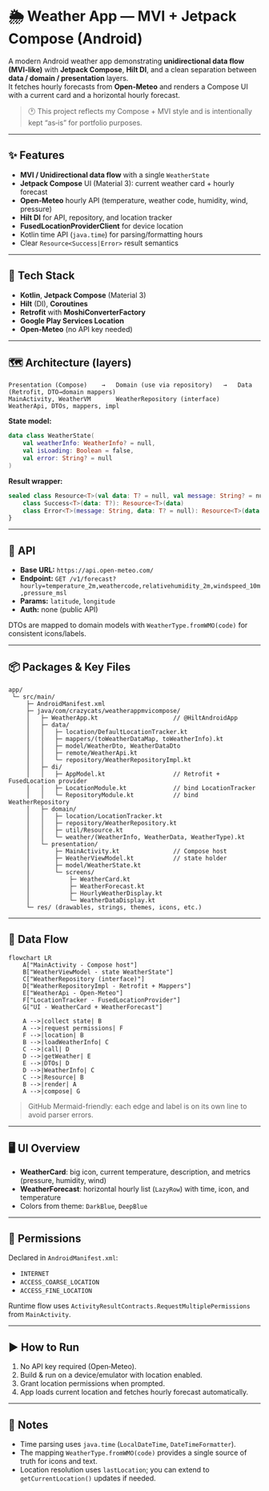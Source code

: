 # 🌦️ Weather App — MVI + Jetpack Compose (Android)

A modern Android weather app demonstrating **unidirectional data flow (MVI-like)** with **Jetpack Compose**, **Hilt DI**, and a clean separation between **data / domain / presentation** layers.  
It fetches hourly forecasts from **Open‑Meteo** and renders a Compose UI with a current card and a horizontal hourly forecast.

> 🕐 This project reflects my Compose + MVI style and is intentionally kept “as‑is” for portfolio purposes.

---

## ✨ Features

- **MVI / Unidirectional data flow** with a single `WeatherState`
- **Jetpack Compose** UI (Material 3): current weather card + hourly forecast
- **Open‑Meteo** hourly API (temperature, weather code, humidity, wind, pressure)
- **Hilt DI** for API, repository, and location tracker
- **FusedLocationProviderClient** for device location
- Kotlin time API (`java.time`) for parsing/formatting hours
- Clear `Resource<Success|Error>` result semantics

---

## 🧱 Tech Stack

- **Kotlin**, **Jetpack Compose** (Material 3)
- **Hilt** (DI), **Coroutines**
- **Retrofit** with **MoshiConverterFactory**
- **Google Play Services Location**
- **Open‑Meteo** (no API key needed)

---

## 🗺️ Architecture (layers)

```
Presentation (Compose)    →   Domain (use via repository)   →   Data (Retrofit, DTO→domain mappers)
MainActivity, WeatherVM       WeatherRepository (interface)     WeatherApi, DTOs, mappers, impl
```

**State model:**
```kotlin
data class WeatherState(
    val weatherInfo: WeatherInfo? = null,
    val isLoading: Boolean = false,
    val error: String? = null
)
```

**Result wrapper:**
```kotlin
sealed class Resource<T>(val data: T? = null, val message: String? = null) {
    class Success<T>(data: T?): Resource<T>(data)
    class Error<T>(message: String, data: T? = null): Resource<T>(data, message)
}
```

---

## 🔌 API

- **Base URL:** `https://api.open-meteo.com/`
- **Endpoint:** `GET /v1/forecast?hourly=temperature_2m,weathercode,relativehumidity_2m,windspeed_10m,pressure_msl`
- **Params:** `latitude`, `longitude`
- **Auth:** none (public API)

DTOs are mapped to domain models with `WeatherType.fromWMO(code)` for consistent icons/labels.

---

## 📦 Packages & Key Files

```
app/
 └─ src/main/
     ├─ AndroidManifest.xml
     ├─ java/com/crazycats/weatherappmvicompose/
     │   ├─ WeatherApp.kt                     // @HiltAndroidApp
     │   ├─ data/
     │   │   ├─ location/DefaultLocationTracker.kt
     │   │   ├─ mappers/(toWeatherDataMap, toWeatherInfo).kt
     │   │   ├─ model/WeatherDto, WeatherDataDto
     │   │   ├─ remote/WeatherApi.kt
     │   │   └─ repository/WeatherRepositoryImpl.kt
     │   ├─ di/
     │   │   ├─ AppModel.kt                   // Retrofit + FusedLocation provider
     │   │   ├─ LocationModule.kt             // bind LocationTracker
     │   │   └─ RepositoryModule.kt           // bind WeatherRepository
     │   ├─ domain/
     │   │   ├─ location/LocationTracker.kt
     │   │   ├─ repository/WeatherRepository.kt
     │   │   ├─ util/Resource.kt
     │   │   └─ weather/(WeatherInfo, WeatherData, WeatherType).kt
     │   └─ presentation/
     │       ├─ MainActivity.kt               // Compose host
     │       ├─ WeatherViewModel.kt           // state holder
     │       ├─ model/WeatherState.kt
     │       └─ screens/
     │           ├─ WeatherCard.kt
     │           ├─ WeatherForecast.kt
     │           ├─ HourlyWeatherDisplay.kt
     │           └─ WeatherDataDisplay.kt
     └─ res/ (drawables, strings, themes, icons, etc.)
```

---

## 🔄 Data Flow

```mermaid
flowchart LR
    A["MainActivity - Compose host"]
    B["WeatherViewModel - state WeatherState"]
    C["WeatherRepository (interface)"]
    D["WeatherRepositoryImpl - Retrofit + Mappers"]
    E["WeatherApi - Open-Meteo"]
    F["LocationTracker - FusedLocationProvider"]
    G["UI - WeatherCard + WeatherForecast"]

    A -->|collect state| B
    A -->|request permissions| F
    F -->|location| B
    B -->|loadWeatherInfo| C
    C -->|call| D
    D -->|getWeather| E
    E -->|DTOs| D
    D -->|WeatherInfo| C
    C -->|Resource| B
    B -->|render| A
    A -->|compose| G
```

> GitHub Mermaid-friendly: each edge and label is on its own line to avoid parser errors.

---

## 🖥️ UI Overview

- **WeatherCard**: big icon, current temperature, description, and metrics (pressure, humidity, wind)
- **WeatherForecast**: horizontal hourly list (`LazyRow`) with time, icon, and temperature
- Colors from theme: `DarkBlue`, `DeepBlue`

---

## 📲 Permissions

Declared in `AndroidManifest.xml`:
- `INTERNET`
- `ACCESS_COARSE_LOCATION`
- `ACCESS_FINE_LOCATION`

Runtime flow uses `ActivityResultContracts.RequestMultiplePermissions` from `MainActivity`.

---

## ▶️ How to Run

1. No API key required (Open‑Meteo).
2. Build & run on a device/emulator with location enabled.
3. Grant location permissions when prompted.
4. App loads current location and fetches hourly forecast automatically.

---

## 📝 Notes

- Time parsing uses `java.time` (`LocalDateTime`, `DateTimeFormatter`).
- The mapping `WeatherType.fromWMO(code)` provides a single source of truth for icons and text.
- Location resolution uses `lastLocation`; you can extend to `getCurrentLocation()` updates if needed.
